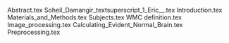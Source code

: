 Abstract.tex
Soheil_Damangir_textsuperscript_1_Eric__.tex
Introduction.tex
Materials_and_Methods.tex
Subjects.tex
WMC definition.tex
Image_processing.tex
Calculating_Evident_Normal_Brain.tex
Preprocessing.tex
    
  
